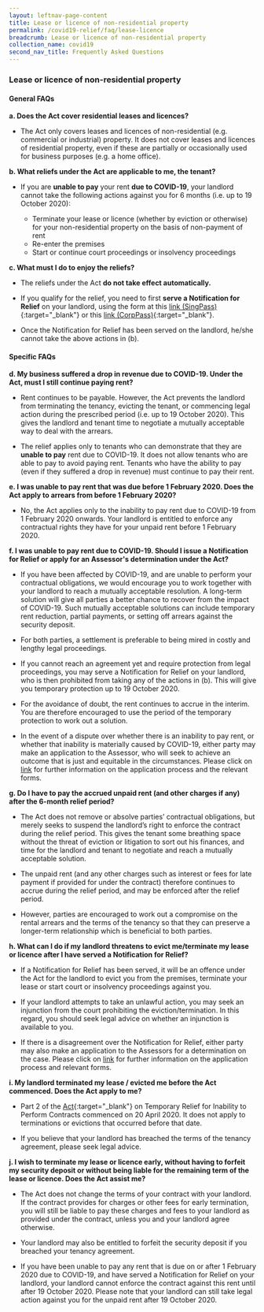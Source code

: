 ```yaml
---
layout: leftnav-page-content
title: Lease or licence of non-residential property
permalink: /covid19-relief/faq/lease-licence
breadcrumb: Lease or licence of non-residential property
collection_name: covid19
second_nav_title: Frequently Asked Questions
---
```

### Lease or licence of non-residential property ###

#### General FAQs ####
**a. Does the Act cover residential leases and licences?**
* The Act only covers leases and licences of non-residential (e.g. commercial or industrial) property. It does not cover leases and licences of residential property, even if these are partially or occasionally used for business purposes (e.g. a home office).

**b. What reliefs under the Act are applicable to me, the tenant?**
* If you are **unable to pay** your rent **due to COVID-19**, your landlord cannot take the following actions against you for 6 months (i.e. up to 19 October 2020):

  * Terminate your lease or licence (whether by eviction or otherwise) for your non-residential property on the basis of non-payment of rent 
  * Re-enter the premises 
  * Start or continue court proceedings or insolvency proceedings

**c. What must I do to enjoy the reliefs?**
* The reliefs under the Act **do not take effect automatically.**

* If you qualify for the relief, you need to first **serve a Notification for Relief** on your landlord, using the form at this [link (SingPass)](https://go.gov.sg/notification-for-relief-singpass){:target="_blank"} or this [link (CorpPass)](https://go.gov.sg/notification-for-relief-corppass){:target="_blank"}.

* Once the Notification for Relief has been served on the landlord, he/she cannot take the above actions in (b).

#### Specific FAQs ####

**d. My business suffered a drop in revenue due to COVID-19. Under the Act, must I still continue paying rent?**
* Rent continues to be payable.  However, the Act prevents the landlord from terminating the tenancy, evicting the tenant, or commencing legal action during the prescribed period (i.e. up to 19 October 2020).  This gives the landlord and tenant time to negotiate a mutually acceptable way to deal with the arrears.

* The relief applies only to tenants who can demonstrate that they are **unable to pay** rent due to COVID-19. It does not allow tenants who are able to pay to avoid paying rent. Tenants who have the ability to pay (even if they suffered a drop in revenue) must continue to pay their rent.

**e. I was unable to pay rent that was due before 1 February 2020. Does the Act apply to arrears from before 1 February 2020?**
* No, the Act applies only to the inability to pay rent due to COVID-19 from 1 February 2020 onwards. Your landlord is entitled to enforce any contractual rights they have for your unpaid rent before 1 February 2020. 

**f. I was unable to pay rent due to COVID-19. Should I issue a Notification for Relief or apply for an Assessor's determination under the Act?**
* If you have been affected by COVID-19, and are unable to perform your contractual obligations, we would encourage you to work together with your landlord to reach a mutually acceptable resolution. A long-term solution will give all parties a better chance to recover from the impact of COVID-19. Such mutually acceptable solutions can include temporary rent reduction, partial payments, or setting off arrears against the security deposit.

* For both parties, a settlement is preferable to being mired in costly and lengthy legal proceedings.

* If you cannot reach an agreement yet and require protection from legal proceedings, you may serve a Notification for Relief on your landlord, who is then prohibited from taking any of the actions in (b).  This will give you temporary protection up to 19 October 2020.

* For the avoidance of doubt, the rent continues to accrue in the interim.  You are therefore encouraged to use the period of the temporary protection to work out a solution. 

* In the event of a dispute over whether there is an inability to pay rent, or whether that inability is materially caused by COVID-19, either party may make an application to the Assessor, who will seek to achieve an outcome that is just and equitable in the circumstances. Please click on [link](/covid19-relief/application-for-assessor) for further information on the application process and the relevant forms.

**g. Do I have to pay the accrued unpaid rent (and other charges if any) after the 6-month relief period?**

* The Act does not remove or absolve parties’ contractual obligations, but merely seeks to suspend the landlord’s right to enforce the contract during the relief period. This gives the tenant some breathing space without the threat of eviction or litigation to sort out his finances, and time for the landlord and tenant to negotiate and reach a mutually acceptable solution. 

* The unpaid rent (and any other charges such as interest or fees for late payment if provided for under the contract) therefore continues to accrue during the relief period, and may be enforced after the relief period.  

* However, parties are encouraged to work out a compromise on the rental arrears and the terms of the tenancy so that they can preserve a longer-term relationship which is beneficial to both parties.

**h. What can I do if my landlord threatens to evict me/terminate my lease or licence after I have served a Notification for Relief?**

* If a Notification for Relief has been served, it will be an offence under the Act for the landlord to evict you from the premises, terminate your lease or start court or insolvency proceedings against you. 

* If your landlord attempts to take an unlawful action, you may seek an injunction from the court prohibiting the eviction/termination.  In this regard, you should seek legal advice on whether an injunction is available to you.

* If there is a disagreement over the Notification for Relief, either party may also make an application to the Assessors for a determination on the case. Please click on [link](/covid19-relief/application-for-assessor) for further information on the application process and relevant forms. 

**i. My landlord terminated my lease / evicted me before the Act commenced. Does the Act apply to me?**

* Part 2 of the [Act](https://sso.agc.gov.sg/act/covid19tma2020){:target="_blank"} on Temporary Relief for Inability to Perform Contracts commenced on 20 April 2020. It does not apply to terminations or evictions that occurred before that date. 

* If you believe that your landlord has breached the terms of the tenancy agreement, please seek legal advice.  

**j. I wish to terminate my lease or licence early, without having to forfeit my security deposit or without being liable for the remaining term of the lease or licence. Does the Act assist me?** 

* The Act does not change the terms of your contract with your landlord. If the contract provides for charges or other fees for early termination, you will still be liable to pay these charges and fees to your landlord as provided under the contract, unless you and your landlord agree otherwise.

* Your landlord may also be entitled to forfeit the security deposit if you breached your tenancy agreement. 

* If you have been unable to pay any rent that is due on or after 1 February 2020 due to COVID-19, and have served a Notification for Relief on your landlord, your landlord cannot enforce the contract against this rent until after 19 October 2020. Please note that your landlord can still take legal action against you for the unpaid rent after 19 October 2020. 







